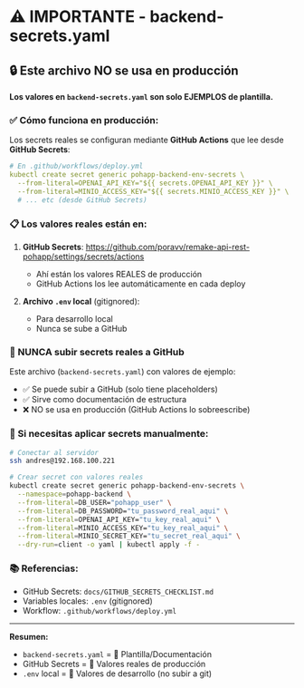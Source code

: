 # ⚠️ IMPORTANTE - backend-secrets.yaml

## 🔒 Este archivo NO se usa en producción

**Los valores en `backend-secrets.yaml` son solo EJEMPLOS de plantilla.**

### ✅ Cómo funciona en producción:

Los secrets reales se configuran mediante **GitHub Actions** que lee desde **GitHub Secrets**:

```yaml
# En .github/workflows/deploy.yml
kubectl create secret generic pohapp-backend-env-secrets \
  --from-literal=OPENAI_API_KEY="${{ secrets.OPENAI_API_KEY }}" \
  --from-literal=MINIO_ACCESS_KEY="${{ secrets.MINIO_ACCESS_KEY }}" \
  # ... etc (desde GitHub Secrets)
```

### 📋 Los valores reales están en:

1. **GitHub Secrets**: https://github.com/poravv/remake-api-rest-pohapp/settings/secrets/actions
   - Ahí están los valores REALES de producción
   - GitHub Actions los lee automáticamente en cada deploy

2. **Archivo `.env` local** (gitignored):
   - Para desarrollo local
   - Nunca se sube a GitHub

### 🚫 NUNCA subir secrets reales a GitHub

Este archivo (`backend-secrets.yaml`) con valores de ejemplo:
- ✅ Se puede subir a GitHub (solo tiene placeholders)
- ✅ Sirve como documentación de estructura
- ❌ NO se usa en producción (GitHub Actions lo sobreescribe)

### 🔧 Si necesitas aplicar secrets manualmente:

```bash
# Conectar al servidor
ssh andres@192.168.100.221

# Crear secret con valores reales
kubectl create secret generic pohapp-backend-env-secrets \
  --namespace=pohapp-backend \
  --from-literal=DB_USER="pohapp_user" \
  --from-literal=DB_PASSWORD="tu_password_real_aqui" \
  --from-literal=OPENAI_API_KEY="tu_key_real_aqui" \
  --from-literal=MINIO_ACCESS_KEY="tu_key_real_aqui" \
  --from-literal=MINIO_SECRET_KEY="tu_secret_real_aqui" \
  --dry-run=client -o yaml | kubectl apply -f -
```

### 📚 Referencias:

- GitHub Secrets: `docs/GITHUB_SECRETS_CHECKLIST.md`
- Variables locales: `.env` (gitignored)
- Workflow: `.github/workflows/deploy.yml`

---

**Resumen:**
- `backend-secrets.yaml` = 📄 Plantilla/Documentación
- GitHub Secrets = 🔐 Valores reales de producción
- `.env` local = 🔧 Valores de desarrollo (no subir a git)
